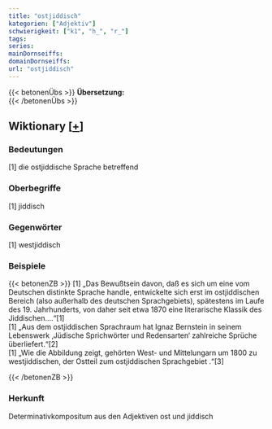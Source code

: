 ```yaml
---
title: "ostjiddisch"
kategorien: ["Adjektiv"]
schwierigkeit: ["k1", "h_", "r_"]
tags:
series:
mainDornseiffs:
domainDornseiffs:
url: "ostjiddisch"
---
```


{{< betonenÜbs >}}
**Übersetzung:**  
{{< /betonenÜbs >}}

## Wiktionary [[+](https://de.wiktionary.org/wiki/ostjiddisch)]

### Bedeutungen
[1] die ostjiddische Sprache betreffend  

### Oberbegriffe
[1] jiddisch  

### Gegenwörter
[1] westjiddisch  

### Beispiele
{{< betonenZB >}}
[1] „Das Bewußtsein davon, daß es sich um eine vom Deutschen distinkte Sprache handle, entwickelte sich erst im ostjiddischen Bereich (also außerhalb des deutschen Sprachgebiets), spätestens im Laufe des 19. Jahrhunderts, von daher seit etwa 1870 eine literarische Klassik des Jiddischen....“[1]  
[1] „Aus dem ostjiddischen Sprachraum hat Ignaz Bernstein in seinem Lebenswerk ‚Jüdische Sprichwörter und Redensarten‘ zahlreiche Sprüche überliefert.“[2]  
[1] „Wie die Abbildung zeigt, gehörten West- und Mittelungarn um 1800 zu westjiddischen, der Ostteil zum ostjiddischen Sprachgebiet .“[3]  

{{< /betonenZB >}}
### Herkunft
Determinativkompositum aus den Adjektiven ost und jiddisch  


